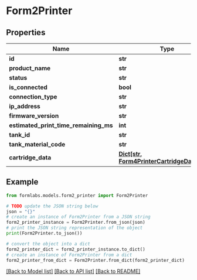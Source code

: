 # Form2Printer


## Properties

Name | Type | Description | Notes
------------ | ------------- | ------------- | -------------
**id** | **str** |  | 
**product_name** | **str** |  | 
**status** | **str** |  | 
**is_connected** | **bool** |  | 
**connection_type** | **str** |  | 
**ip_address** | **str** |  | 
**firmware_version** | **str** |  | 
**estimated_print_time_remaining_ms** | **int** |  | 
**tank_id** | **str** |  | 
**tank_material_code** | **str** |  | 
**cartridge_data** | [**Dict[str, Form4PrinterCartridgeDataValue]**](Form4PrinterCartridgeDataValue.md) |  | 

## Example

```python
from formlabs.models.form2_printer import Form2Printer

# TODO update the JSON string below
json = "{}"
# create an instance of Form2Printer from a JSON string
form2_printer_instance = Form2Printer.from_json(json)
# print the JSON string representation of the object
print(Form2Printer.to_json())

# convert the object into a dict
form2_printer_dict = form2_printer_instance.to_dict()
# create an instance of Form2Printer from a dict
form2_printer_from_dict = Form2Printer.from_dict(form2_printer_dict)
```
[[Back to Model list]](../README.md#documentation-for-models) [[Back to API list]](../README.md#documentation-for-api-endpoints) [[Back to README]](../README.md)


